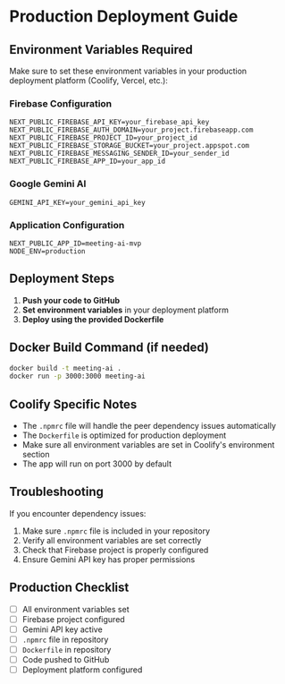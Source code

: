 # Production Deployment Guide

## Environment Variables Required

Make sure to set these environment variables in your production deployment platform (Coolify, Vercel, etc.):

### Firebase Configuration
```
NEXT_PUBLIC_FIREBASE_API_KEY=your_firebase_api_key
NEXT_PUBLIC_FIREBASE_AUTH_DOMAIN=your_project.firebaseapp.com
NEXT_PUBLIC_FIREBASE_PROJECT_ID=your_project_id
NEXT_PUBLIC_FIREBASE_STORAGE_BUCKET=your_project.appspot.com
NEXT_PUBLIC_FIREBASE_MESSAGING_SENDER_ID=your_sender_id
NEXT_PUBLIC_FIREBASE_APP_ID=your_app_id
```

### Google Gemini AI
```
GEMINI_API_KEY=your_gemini_api_key
```

### Application Configuration
```
NEXT_PUBLIC_APP_ID=meeting-ai-mvp
NODE_ENV=production
```

## Deployment Steps

1. **Push your code to GitHub**
2. **Set environment variables** in your deployment platform
3. **Deploy using the provided Dockerfile**

## Docker Build Command (if needed)
```bash
docker build -t meeting-ai .
docker run -p 3000:3000 meeting-ai
```

## Coolify Specific Notes

- The `.npmrc` file will handle the peer dependency issues automatically
- The `Dockerfile` is optimized for production deployment
- Make sure all environment variables are set in Coolify's environment section
- The app will run on port 3000 by default

## Troubleshooting

If you encounter dependency issues:
1. Make sure `.npmrc` file is included in your repository
2. Verify all environment variables are set correctly
3. Check that Firebase project is properly configured
4. Ensure Gemini API key has proper permissions

## Production Checklist

- [ ] All environment variables set
- [ ] Firebase project configured
- [ ] Gemini API key active
- [ ] `.npmrc` file in repository
- [ ] `Dockerfile` in repository
- [ ] Code pushed to GitHub
- [ ] Deployment platform configured